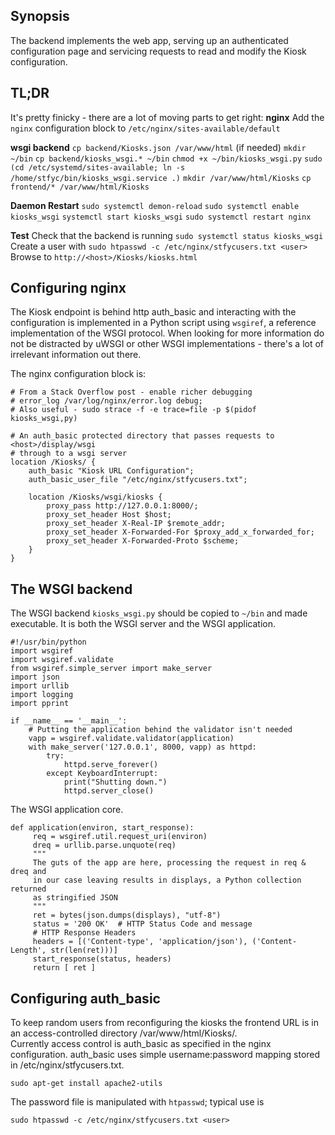 ﻿## **Synopsis**

The backend implements the web app, serving up an authenticated configuration page and servicing requests to read and modify the Kiosk configuration.

## **TL;DR**

It's pretty finicky - there are a lot of moving parts to get right:
**nginx**
Add the `nginx` configuration block to `/etc/nginx/sites-available/default`

 **wsgi backend**
`cp backend/Kiosks.json /var/www/html`
(if needed) `mkdir ~/bin`
`cp backend/kiosks_wsgi.* ~/bin`
`chmod +x ~/bin/kiosks_wsgi.py`
`sudo (cd /etc/systemd/sites-available; ln -s /home/stfyc/bin/kiosks_wsgi.service .)`
`mkdir /var/www/html/Kiosks`
`cp frontend/* /var/www/html/Kiosks`

**Daemon Restart**
`sudo systemctl demon-reload`
`sudo systemctl enable kiosks_wsgi`
`systemctl start kiosks_wsgi`
`sudo systemctl restart nginx`
 
**Test**
Check that the backend is running `sudo systemctl status kiosks_wsgi`
Create a user with `sudo htpasswd -c /etc/nginx/stfycusers.txt <user>`
Browse to `http://<host>/Kiosks/kiosks.html`

## **Configuring nginx**

The Kiosk endpoint is behind http auth_basic and interacting with the configuration is implemented in a Python script using `wsgiref`, a reference implementation of the WSGI protocol. When looking for more information do not be distracted by uWSGI or other WSGI implementations - there's a lot of irrelevant information out there.

The nginx configuration block is:

    # From a Stack Overflow post - enable richer debugging
    # error_log /var/log/nginx/error.log debug;
    # Also useful - sudo strace -f -e trace=file -p $(pidof kiosks_wsgi,py)

    # An auth_basic protected directory that passes requests to <host>/display/wsgi
    # through to a wsgi server
    location /Kiosks/ {
        auth_basic "Kiosk URL Configuration";
        auth_basic_user_file "/etc/nginx/stfycusers.txt";

        location /Kiosks/wsgi/kiosks {
            proxy_pass http://127.0.0.1:8000/;
            proxy_set_header Host $host;
            proxy_set_header X-Real-IP $remote_addr;
            proxy_set_header X-Forwarded-For $proxy_add_x_forwarded_for;
            proxy_set_header X-Forwarded-Proto $scheme;
        }
    }

## **The WSGI backend**

The WSGI backend `kiosks_wsgi.py` should be copied to `~/bin` and made executable. It is both the WSGI server and the WSGI application.                                                                                  
                                                                                                                                                                                                                             
    #!/usr/bin/python
    import wsgiref
    import wsgiref.validate
    from wsgiref.simple_server import make_server
    import json
    import urllib
    import logging
    import pprint
	
    if __name__ == '__main__':
	    # Putting the application behind the validator isn't needed
	    vapp = wsgiref.validate.validator(application)
	    with make_server('127.0.0.1', 8000, vapp) as httpd:
	        try:
		        httpd.serve_forever()
		    except KeyboardInterrupt:
			    print("Shutting down.")
			    httpd.server_close()

The WSGI application core.                                                                                                                        

    def application(environ, start_response):
         req = wsgiref.util.request_uri(environ)
         dreq = urllib.parse.unquote(req)
         """
         The guts of the app are here, processing the request in req & dreq and
         in our case leaving results in displays, a Python collection returned
         as stringified JSON
         """
         ret = bytes(json.dumps(displays), "utf-8")
         status = '200 OK'  # HTTP Status Code and message
         # HTTP Response Headers
         headers = [('Content-type', 'application/json'), ('Content-Length', str(len(ret)))]
         start_response(status, headers)
         return [ ret ]

## **Configuring auth_basic**

To keep random users from reconfiguring the kiosks the frontend URL is in an access-controlled directory /var/www/html/Kiosks/. \
Currently access control is auth_basic as specified in the nginx configuration. auth_basic uses simple username:password mapping stored in /etc/nginx/stfycusers.txt.

	sudo apt-get install apache2-utils

The password file is manipulated with `htpasswd`; typical use is

	sudo htpasswd -c /etc/nginx/stfycusers.txt <user>

